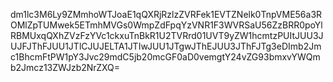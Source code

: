 dm1lc3M6Ly9ZMmhoWTJoaE1qQXRjRzlzZVRFek1EVTZNelk0TnpVME56a3ROMlZpTUMwek5ETmhMVGs0WmpZdFpqYzVNR1F3WVRSaU56ZzBRR0poYlRBMUxqQXhZVzFzYVc1ckxuTnBkR1U2TVRrd01UVT9yZW1hcmtzPUItJUU3JUJFJThFJUU1JTlCJUJELTA1JTIwJUU1JTgwJThEJUU3JThFJTg3eDImb2Jmc1BhcmFtPW1pY3Jvc29mdC5jb20mcGF0aD0vemgtY24vZG93bmxvYWQmb2Jmcz13ZWJzb2NrZXQ=
